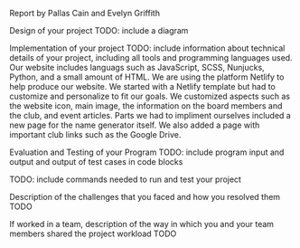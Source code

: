 Report by Pallas Cain and Evelyn Griffith

Design of your project
TODO: include a diagram

Implementation of your project
TODO: include information about technical details of your project, including all tools and programming languages used.
Our website includes languags such as JavaScript, SCSS, Nunjucks, Python, and a small amount of HTML. We are using the platform Netlify to help produce our website. We started with a Netlify template but had to customize and personalize to fit our goals. We customized aspects such as the website icon, main image, the information on the board members and the club, and event articles. Parts we had to impliment ourselves included a new page for the name generator itself. We also added a page with important club links such as the Google Drive.

Evaluation and Testing of your Program
TODO: include program input and output and output of test cases in code blocks

TODO: include commands needed to run and test your project

Description of the challenges that you faced and how you resolved them
TODO

If worked in a team, description of the way in which you and your team members shared the project workload
TODO

